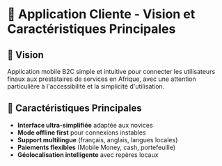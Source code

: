 # 📱 Application Cliente - Vision et Caractéristiques Principales

## 🎯 Vision
Application mobile B2C simple et intuitive pour connecter les utilisateurs finaux aux prestataires de services en Afrique, avec une attention particulière à l'accessibilité et la simplicité d'utilisation.

## 🌟 Caractéristiques Principales
- **Interface ultra-simplifiée** adaptée aux novices
- **Mode offline first** pour connexions instables
- **Support multilingue** (français, anglais, langues locales)
- **Paiements flexibles** (Mobile Money, cash, portefeuille)
- **Géolocalisation intelligente** avec repères locaux